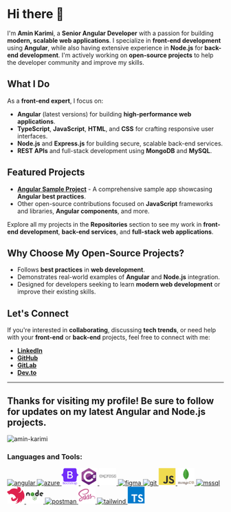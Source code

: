 # Hi there 👋
I'm **Amin Karimi**, a **Senior Angular Developer** with a passion for building **modern, scalable web applications**. I specialize in **front-end development** using **Angular**, while also having extensive experience in **Node.js** for **back-end development**. I'm actively working on **open-source projects** to help the developer community and improve my skills.

## What I Do
As a **front-end expert**, I focus on:
- **Angular** (latest versions) for building **high-performance web applications**.
- **TypeScript**, **JavaScript**, **HTML**, and **CSS** for crafting responsive user interfaces.
- **Node.js** and **Express.js** for building secure, scalable back-end services.
- **REST APIs** and full-stack development using **MongoDB** and **MySQL**.

## Featured Projects
- [**Angular Sample Project**](https://github.com/Amin-Karimi/angular-sample-small-project) - A comprehensive sample app showcasing **Angular best practices**.
- Other open-source contributions focused on **JavaScript** frameworks and libraries, **Angular components**, and more.

Explore all my projects in the **Repositories** section to see my work in **front-end development**, **back-end services**, and **full-stack web applications**.

## Why Choose My Open-Source Projects?
- Follows **best practices** in **web development**.
- Demonstrates real-world examples of **Angular** and **Node.js** integration.
- Designed for developers seeking to learn **modern web development** or improve their existing skills.

## Let's Connect
If you're interested in **collaborating**, discussing **tech trends**, or need help with your **front-end** or **back-end** projects, feel free to connect with me:
- [**LinkedIn**](https://www.linkedin.com/in/amin-karimi-sis/)
- [**GitHub**](https://github.com/Amin-Karimi)
- [**GitLab**](https://gitlab.com/Amin-Karimi)
- [**Dev.to**](https://dev.to/aminkarimi_sis)

---
Thanks for visiting my profile! Be sure to follow for updates on my latest **Angular** and **Node.js** projects.
---
<p align="left"> <img src="https://komarev.com/ghpvc/?username=amin-karimi&label=Profile%20views&color=0e75b6&style=flat" alt="amin-karimi" /> </p>
<h3 align="left">Languages and Tools:</h3>
<p align="left"> <a href="https://angular.io" target="_blank" rel="noreferrer"> <img src="https://angular.io/assets/images/logos/angular/angular.svg" alt="angular" width="40" height="40"/> </a> <a href="https://azure.microsoft.com/en-in/" target="_blank" rel="noreferrer"> <img src="https://www.vectorlogo.zone/logos/microsoft_azure/microsoft_azure-icon.svg" alt="azure" width="40" height="40"/> </a> <a href="https://getbootstrap.com" target="_blank" rel="noreferrer"> <img src="https://raw.githubusercontent.com/devicons/devicon/master/icons/bootstrap/bootstrap-plain-wordmark.svg" alt="bootstrap" width="40" height="40"/> </a> <a href="https://www.w3schools.com/cs/" target="_blank" rel="noreferrer"> <img src="https://raw.githubusercontent.com/devicons/devicon/master/icons/csharp/csharp-original.svg" alt="csharp" width="40" height="40"/> </a> <a href="https://expressjs.com" target="_blank" rel="noreferrer"> <img src="https://raw.githubusercontent.com/devicons/devicon/master/icons/express/express-original-wordmark.svg" alt="express" width="40" height="40"/> </a> <a href="https://www.figma.com/" target="_blank" rel="noreferrer"> <img src="https://www.vectorlogo.zone/logos/figma/figma-icon.svg" alt="figma" width="40" height="40"/> </a> <a href="https://git-scm.com/" target="_blank" rel="noreferrer"> <img src="https://www.vectorlogo.zone/logos/git-scm/git-scm-icon.svg" alt="git" width="40" height="40"/> </a> <a href="https://developer.mozilla.org/en-US/docs/Web/JavaScript" target="_blank" rel="noreferrer"> <img src="https://raw.githubusercontent.com/devicons/devicon/master/icons/javascript/javascript-original.svg" alt="javascript" width="40" height="40"/> </a> <a href="https://www.mongodb.com/" target="_blank" rel="noreferrer"> <img src="https://raw.githubusercontent.com/devicons/devicon/master/icons/mongodb/mongodb-original-wordmark.svg" alt="mongodb" width="40" height="40"/> </a> <a href="https://www.microsoft.com/en-us/sql-server" target="_blank" rel="noreferrer"> <img src="https://www.svgrepo.com/show/303229/microsoft-sql-server-logo.svg" alt="mssql" width="40" height="40"/> </a> <a href="https://nestjs.com/" target="_blank" rel="noreferrer"> <img src="https://raw.githubusercontent.com/devicons/devicon/master/icons/nestjs/nestjs-plain.svg" alt="nestjs" width="40" height="40"/> </a> <a href="https://nodejs.org" target="_blank" rel="noreferrer"> <img src="https://raw.githubusercontent.com/devicons/devicon/master/icons/nodejs/nodejs-original-wordmark.svg" alt="nodejs" width="40" height="40"/> </a> <a href="https://postman.com" target="_blank" rel="noreferrer"> <img src="https://www.vectorlogo.zone/logos/getpostman/getpostman-icon.svg" alt="postman" width="40" height="40"/> </a> <a href="https://sass-lang.com" target="_blank" rel="noreferrer"> <img src="https://raw.githubusercontent.com/devicons/devicon/master/icons/sass/sass-original.svg" alt="sass" width="40" height="40"/> </a> <a href="https://tailwindcss.com/" target="_blank" rel="noreferrer"> <img src="https://www.vectorlogo.zone/logos/tailwindcss/tailwindcss-icon.svg" alt="tailwind" width="40" height="40"/> </a> <a href="https://www.typescriptlang.org/" target="_blank" rel="noreferrer"> <img src="https://raw.githubusercontent.com/devicons/devicon/master/icons/typescript/typescript-original.svg" alt="typescript" width="40" height="40"/> </a> </p>
